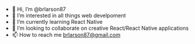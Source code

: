 - 👋 Hi, I’m @brlarson87
- 👀 I’m interested in all things web develpoment
- 🌱 I’m currently learning React Native
- 💞️ I’m looking to collaborate on creative React/React Native applications
- 📫 How to reach me brlarson87@gmail.com

<!---
brlarson87/brlarson87 is a ✨ special ✨ repository because its `README.md` (this file) appears on your GitHub profile.
You can click the Preview link to take a look at your changes.
--->
